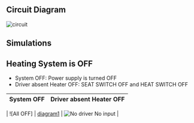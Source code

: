 
## Circuit Diagram

![circuit](https://user-images.githubusercontent.com/94305490/144299123-c3373403-ebfe-46a9-a513-9caa222c3bf8.png)


## Simulations

## Heating System is OFF

* System OFF: Power supply is turned OFF
* Driver absent Heater OFF: SEAT SWITCH OFF and HEAT SWITCH OFF

| System OFF | Driver absent Heater OFF |
| --- | --- |

| ![All OFF] | [diagram1](https://user-images.githubusercontent.com/94305490/144384413-d0c0159c-065a-4869-a86d-27c043fd8b03.png) | ![No driver No input](https://user-images.githubusercontent.com/94305490/144384543-071bba04-32c2-4e67-8bf2-dab76f44d7ae.png) |







